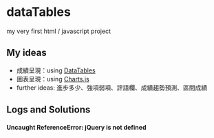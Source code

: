 # dataTables
my very first html / javascript project

## My ideas
- 成績呈現：using [DataTables](https://datatables.net/)
- 圖表呈現：using [Charts.js](http://www.chartjs.org/)
- further ideas: 進步多少、強項弱項、評語欄、成績趨勢預測、區間成績

## Logs and Solutions
#### Uncaught ReferenceError: jQuery is not defined

